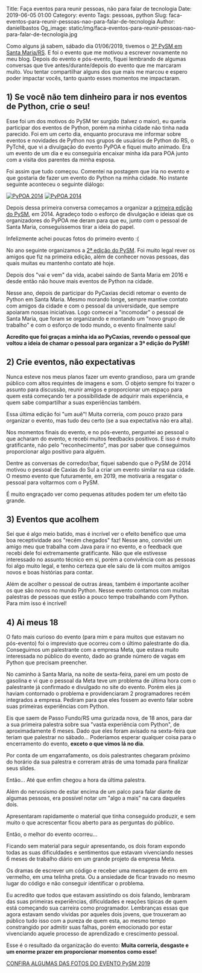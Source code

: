 Title: Faça eventos para reunir pessoas, não para falar de tecnologia
Date: 2019-06-05 01:00
Category: evento
Tags: pessoas, python
Slug: faca-eventos-para-reunir-pessoas-nao-para-falar-de-tecnologia
Author: daniellbastos
Og_image: static/img/faca-eventos-para-reunir-pessoas-nao-para-falar-de-tecnologia.jpg


Como alguns já sabem, sábado dia 01/06/2019, tivemos o [3º PySM em Santa Maria/RS][0]. E foi o evento que me motivou a escrever novamente no meu blog.
Depois do evento e pós-evento, fiquei lembrando de algumas conversas que tive antes/durante/depois do evento que me marcaram muito. Vou tentar compartilhar alguns dos que mais me marcou e espero poder impactar vocês, tanto quanto esses momentos me impactaram.

## 1) Se você não tem dinheiro para ir nos eventos de Python, crie o seu!

Esse foi um dos motivos do PySM ter surgido (talvez o maior), eu queria participar dos eventos de Python, porém na minha cidade não tinha nada parecido.
Foi em um certo dia, enquanto procurava me informar sobre eventos e novidades de Python nos grupos de usuários de Python do RS, o PyTchê, que vi a divulgação do evento PyPOA e fiquei muito animado. Era um evento de um dia e eu conseguiria encaixar minha ida para POA junto com a visita dos parentes da minha esposa.

Foi assim que tudo começou. Comentei na postagem que iria no evento e que gostaria de fazer um evento do Python na minha cidade. No instante seguinte aconteceu o seguinte diálogo:

[![PyPOA 2014](/static/img/pypoa0.png "PyPOA 2014")](/static/img/pypoa0.png)
[![PyPOA 2014](/static/img/pypoa1.png "PyPOA 2014")](/static/img/pypoa1.png)

Depois dessa primeira conversa começamos a organizar a [primeira edição do PySM][1], em 2014. Agradeço todo o esforço de divulgação e ideias que os organizadores do PyPOA me deram para que eu, junto com o pessoal de Santa Maria, conseguíssemos tirar a ideia do papel.

Infelizmente achei poucas fotos do primeiro evento :(

No ano seguinte organizamos a [2ª edição do PySM][2]. Foi muito legal rever os amigos que fiz na primeira edição, além de conhecer novas pessoas, das quais muitas eu mantenho contato até hoje.

Depois dos "vai e vem" da vida, acabei saindo de Santa Maria em 2016 e desde então não houve mais eventos de Python na cidade.

Nesse ano, depois de participar do PyCaxias decidi retomar o evento de Python em Santa Maria. Mesmo morando longe, sempre mantive contato com amigos da cidade e com o pessoal da universidade, que sempre apoiaram nossas iniciativas.
Logo comecei a "incomodar" o pessoal de Santa Maria, que foram se organizando e montando um "novo grupo de trabalho" e com o esforço de todo mundo, o evento finalmente saiu! 


**Acredito que foi graças a minha ida ao PyCaxias, revendo o pessoal que voltou a ideia de chamar o pessoal para organizar a 3ª edição do PySM!**

## 2) Crie eventos, não expectativas

Nunca esteve nos meus planos fazer um evento grandioso, para um grande público com altos requintes de imagens e som. O objeto sempre foi trazer o assunto para discussão, reunir amigos e proporcionar um espaço para quem está começando ter a possibilidade de adquirir mais experiência, e quem sabe compartilhar a suas experiências também.

Essa última edição foi "um auê"! Muita correria, com pouco prazo para organizar o evento, mas tudo deu certo (se a sua expectativa não era alta).

Nos momentos finais do evento, e no pós-evento, perguntei ao pessoal o que acharam do evento, e recebi muitos feedbacks positivos. E isso é muito gratificante, não pelo "reconhecimento", mas por saber que conseguimos proporcionar algo positivo para alguém.

Dentre as conversas de corredor/bar, fiquei sabendo que o PySM de 2014 motivou o pessoal de Caxias do Sul a criar um evento similar na sua cidade. O mesmo evento que futuramente, em 2019, me motivaria a resgatar o pessoal para voltarmos com o PySM.

É muito engraçado ver como pequenas atitudes podem ter um efeito tão grande.

## 3) Eventos que acolhem

Sei que é algo meio batido, mas é incrível ver o efeito benéfico que uma boa receptividade aos "recém chegados" faz!
Nesse ano, convidei um amigo meu que trabalha com Java para ir no evento, e o feedback que recebi dele foi extremamente gratificante. Não que ele estivesse interessado no assunto técnico em si, porém a convivência com as pessoas foi algo muito legal, e tenho certeza que ele saiu de lá com muitos amigos novos e boas histórias para contar.

Além de acolher o pessoal de outras áreas, também é importante acolher os que são novos no mundo Python. Nesse evento contamos com muitas palestras de pessoas que estão a pouco tempo trabalhando com Python. Para mim isso é incrível!


## 4) Ai meus 18

O fato mais curioso do evento (para mim e para muitos que estavam no pós-evento) foi o imprevisto que ocorreu com o último palestrante do dia.
Conseguimos um palestrante com a empresa Meta, que estava muito interessada no público do evento, dado ao grande número de vagas em Python que precisam preencher.

No caminho à Santa Maria, na noite de sexta-feira, parei em um posto de gasolina e vi que o pessoal da Meta teve um problema de última hora com o palestrante já confirmado e divulgado no site do evento. Porém eles já haviam contornado o problema e providenciaram 2 programadores recém integrados a empresa. Pediram para que eles fossem ao evento falar sobre suas primeiras experiências com Python.

Eis que saem de Passo Fundo/RS uma gurizada nova, de 18 anos, para dar a sua primeira palestra sobre sua "vasta experiência com Python", de aproximadamente 6 meses. Dado que eles foram avisado na sexta-feira que teriam que palestrar no sábado... Poderíamos esperar qualquer coisa para o encerramento do evento, **exceto o que vimos lá no dia**.

Por conta de um engarrafamento, os dois palestrantes chegaram próximo do horário da sua palestra e correram atrás de uma tomada para finalizar seus slides.

Então... Até que enfim chegou a hora da última palestra.

Além do nervosismo de estar encima de um palco para falar diante de algumas pessoas, era possível notar um "algo a mais" na cara daqueles dois.

Apresentaram rapidamente o material que tinha conseguido produzir, e sem muito o que acrescentar ficou aberto para as perguntas do público.

Então, o melhor do evento ocorreu...

Ficando sem material para seguir apresentando, os dois foram expondo todas as suas dificuldades e sentimentos que estavam vivenciando nesses 6 meses de trabalho diário em um grande projeto da empresa Meta.

Os dramas de escrever um código e receber uma mensagem de erro em vermelho, em uma telinha preta. Ou a ansiedade de ficar travado no mesmo lugar do código e não conseguir identificar o problema.

Eu acredito que todos que estavam assistindo os dois falando, lembraram das suas primeiras experiências, dificuldades e reações típicas de quem está começando sua carreira como programador.
Lembranças essas que agora estavam sendo vividas por aqueles dois jovens, que trouxeram ao público tudo isso com a pureza de quem esta, ao mesmo tempo constrangido por admitir suas falhas, porém emocionado por estar vivenciando aquele processo de aprendizado e crescimento pessoal.


Esse é o resultado da organização do evento: **Muita correria, desgaste e um enorme prazer em proporcionar momentos como esse!**

[CONFIRA ALGUMAS DAS FOTOS DO EVENTO PySM 2019][3]

[0]: https://pysm.github.io/
[1]: https://photos.app.goo.gl/dx32YPXSGEdJMMu39
[2]: https://photos.app.goo.gl/MxSYteJKMxm5oCPC7
[3]: https://photos.app.goo.gl/6XXnP97qFFsB6p819

